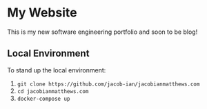 # My Website
This is my new software engineering portfolio and soon to be blog!

## Local Environment
To stand up the local environment:
1. `git clone https://github.com/jacob-ian/jacobianmatthews.com`
2. `cd jacobianmatthews.com`
3. `docker-compose up`

